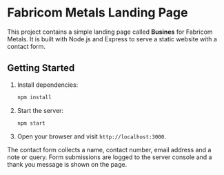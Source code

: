 # Fabricom Metals Landing Page

This project contains a simple landing page called **Busines** for Fabricom Metals.
It is built with Node.js and Express to serve a static website with a contact form.

## Getting Started

1. Install dependencies:
   ```bash
   npm install
   ```
2. Start the server:
   ```bash
   npm start
   ```
3. Open your browser and visit `http://localhost:3000`.

The contact form collects a name, contact number, email address and a note or query.
Form submissions are logged to the server console and a thank you message is shown
on the page.

